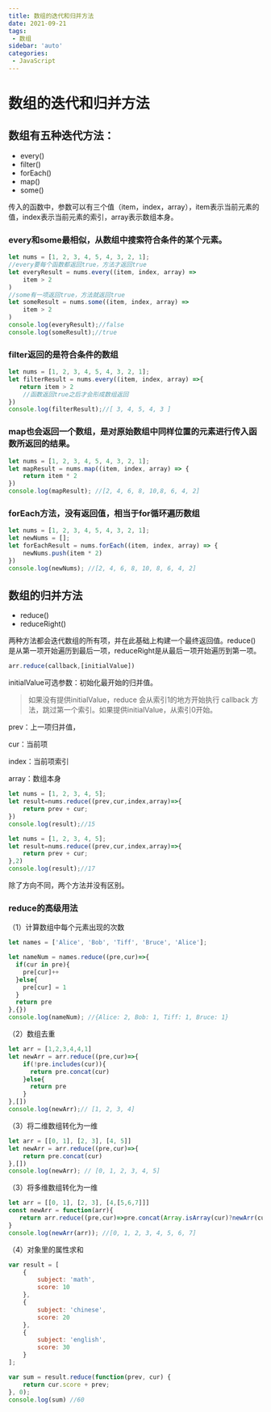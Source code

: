 ```yaml
---
title: 数组的迭代和归并方法
date: 2021-09-21
tags:
 - 数组
sidebar: 'auto'
categories:
 - JavaScript
---
```


# 数组的迭代和归并方法

## 数组有五种迭代方法：

+ every()
+ filter()
+ forEach()
+ map()
+ some()

传入的函数中，参数可以有三个值（item，index，array），item表示当前元素的值，index表示当前元素的索引，array表示数组本身。

### every和some最相似，从数组中搜索符合条件的某个元素。

```js
let nums = [1, 2, 3, 4, 5, 4, 3, 2, 1];
//every要每个函数都返回true，方法才返回true
let everyResult = nums.every((item, index, array) =>
    item > 2
)
//some有一项返回true，方法就返回true
let someResult = nums.some((item, index, array) =>
    item > 2
)
console.log(everyResult);//false
console.log(someResult);//true
```

### filter返回的是符合条件的数组

```js
let nums = [1, 2, 3, 4, 5, 4, 3, 2, 1];
let filterResult = nums.every((item, index, array) =>{
   return item > 2
    //函数返回true之后才会形成数组返回
})
console.log(filterResult);//[ 3, 4, 5, 4, 3 ]
```

### map也会返回一个数组，是对原始数组中同样位置的元素进行传入函数所返回的结果。

```js
let nums = [1, 2, 3, 4, 5, 4, 3, 2, 1];
let mapResult = nums.map((item, index, array) => {
    return item * 2
})
console.log(mapResult); //[2, 4, 6, 8, 10,8, 6, 4, 2]
```

### forEach方法，没有返回值，相当于for循环遍历数组

```js
let nums = [1, 2, 3, 4, 5, 4, 3, 2, 1];
let newNums = [];
let forEachResult = nums.forEach((item, index, array) => {
    newNums.push(item * 2)
})
console.log(newNums); //[2, 4, 6, 8, 10, 8, 6, 4, 2]
```



## 数组的归并方法

+ reduce()
+ reduceRight()

两种方法都会迭代数组的所有项，并在此基础上构建一个最终返回值。reduce()是从第一项开始遍历到最后一项，reduceRight是从最后一项开始遍历到第一项。

```js
arr.reduce(callback,[initialValue])
```

initialValue可选参数：初始化最开始的归并值。

> 如果没有提供initialValue，reduce 会从索引1的地方开始执行 callback 方法，跳过第一个索引。如果提供initialValue，从索引0开始。

prev：上一项归并值，

cur：当前项

index：当前项索引

array：数组本身

```js
let nums = [1, 2, 3, 4, 5];
let result=nums.reduce((prev,cur,index,array)=>{
    return prev + cur;
})
console.log(result);//15
```

```js
let nums = [1, 2, 3, 4, 5];
let result=nums.reduce((prev,cur,index,array)=>{
    return prev + cur;
},2)
console.log(result);//17
```



除了方向不同，两个方法并没有区别。

### reduce的高级用法

（1）计算数组中每个元素出现的次数

```js
let names = ['Alice', 'Bob', 'Tiff', 'Bruce', 'Alice'];

let nameNum = names.reduce((pre,cur)=>{
  if(cur in pre){
    pre[cur]++
  }else{
    pre[cur] = 1 
  }
  return pre
},{})
console.log(nameNum); //{Alice: 2, Bob: 1, Tiff: 1, Bruce: 1}
```

（2）数组去重

```js
let arr = [1,2,3,4,4,1]
let newArr = arr.reduce((pre,cur)=>{
    if(!pre.includes(cur)){
      return pre.concat(cur)
    }else{
      return pre
    }
},[])
console.log(newArr);// [1, 2, 3, 4]
```

（3）将二维数组转化为一维

```js
let arr = [[0, 1], [2, 3], [4, 5]]
let newArr = arr.reduce((pre,cur)=>{
    return pre.concat(cur)
},[])
console.log(newArr); // [0, 1, 2, 3, 4, 5]
```

（3）将多维数组转化为一维

```js
let arr = [[0, 1], [2, 3], [4,[5,6,7]]]
const newArr = function(arr){
   return arr.reduce((pre,cur)=>pre.concat(Array.isArray(cur)?newArr(cur):cur),[])
}
console.log(newArr(arr)); //[0, 1, 2, 3, 4, 5, 6, 7]
```

（4）对象里的属性求和

```js
var result = [
    {
        subject: 'math',
        score: 10
    },
    {
        subject: 'chinese',
        score: 20
    },
    {
        subject: 'english',
        score: 30
    }
];

var sum = result.reduce(function(prev, cur) {
    return cur.score + prev;
}, 0);
console.log(sum) //60
```



